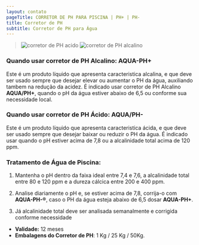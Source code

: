 ```yaml
---
layout: contato
pageTitle: CORRETOR DE PH PARA PISCINA | PH+ | PH- 
title: Corretor de PH
subtitle: Corretor de PH para Água
---
```

><img class="img-responsive pull-right" style="max-width: 55%;" src="../../website/images/corretor de PH acido.png" alt="corretor de PH acido">  
><img class="img-responsive pull-left" style="max-width: 55%;" src="../../website/images/corretor de PH alcalino.png" alt="corretor de PH alcalino">
>


### Quando usar corretor de PH Alcalino: **AQUA-PH+**

Este é um produto líquido que apresenta caracteristica alcalina, e que deve ser usado sempre que desejar elevar ou aumentar o PH da  água, auxiliando tambem na redução da acidez. 
É indicado usar corretor de PH Alcalino **AQUA/PH+**, quando o pH da água estiver abaixo de 6,5 ou conforme sua necessidade local.
 
### Quando usar corretor de PH Ácido: **AQUA/PH-**

Este é um produto líquido que apresenta caracteristica ácida, e que deve ser usado sempre que desejar baixar ou reduzir o PH da  água.
É indicado usar quando o pH estiver acima de 7,8 ou a alcalinidade total acima de 120 ppm. 

### Tratamento de Água de Piscina:

1) Mantenha o pH dentro da faixa ideal entre 7,4 e 7,6, a alcalinidade total entre 80 e 120 ppm e a dureza cálcica entre 200 e 400 ppm.

2) Analise diariamente o pH e, se estiver acima de 7,8, corrija-o com **AQUA-PH-®**, caso o PH da água esteja abaixo de 6,5 dosar **AQUA-PH+**.

3) Já alcalinidade total deve ser analisada semanalmente e corrigida conforme necessidade  


 
- **Validade:** 12 meses
- **Embalagens do Corretor de PH**: 1 Kg / 25 Kg / 50Kg.

  


